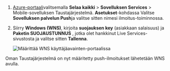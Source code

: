 
1. [Azure-portaali](https://portal.azure.com/)valitsemalla **Selaa kaikki** > **Sovelluksen Services** > Mobile-sovelluksen Taustajärjestelmä. **Asetukset**-kohdassa Valitse **Sovelluksen palvelun Push**ja valitse sitten nimesi ilmoitus-toiminnossa.

2. Siirry **Windows (WNS)**, kirjoita **suojauksen key** (asiakkaan salaisuus) ja **Paketin SUOJAUSTUNNUS** , jotka olet hankkinut Live Services-sivustosta ja valitse sitten **Tallenna**.

    ![Määrittää WNS käyttäjäavainten-portaalissa](./media/app-service-mobile-configure-wns/mobile-push-wns-credentials.png)

Oman Taustajärjestelmä on nyt määritetty push-ilmoitukset lähetetään WNS avulla.
